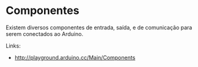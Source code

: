 # Componentes

Existem diversos componentes de entrada, saída, e de comunicação para serem
conectados ao Arduino.

Links:

- <http://playground.arduino.cc/Main/Components>
